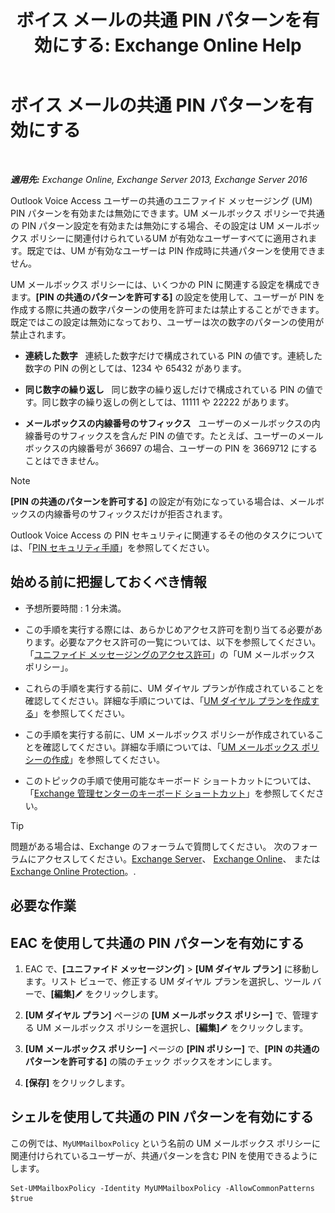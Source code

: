 ﻿---
title: 'ボイス メールの共通 PIN パターンを有効にする: Exchange Online Help'
TOCTitle: ボイス メールの共通 PIN パターンを有効にする
ms:assetid: 9940a8c2-f576-4089-ab96-8b318ad3da0f
ms:mtpsurl: https://technet.microsoft.com/ja-jp/library/JJ673546(v=EXCHG.150)
ms:contentKeyID: 50555833
ms.date: 05/22/2018
mtps_version: v=EXCHG.150
ms.translationtype: HT
---

# ボイス メールの共通 PIN パターンを有効にする

 

_**適用先:** Exchange Online, Exchange Server 2013, Exchange Server 2016_

Outlook Voice Access ユーザーの共通のユニファイド メッセージング (UM) PIN パターンを有効または無効にできます。UM メールボックス ポリシーで共通の PIN パターン設定を有効または無効にする場合、その設定は UM メールボックス ポリシーに関連付けられているUM が有効なユーザーすべてに適用されます。既定では、UM が有効なユーザーは PIN 作成時に共通パターンを使用できません。

UM メールボックス ポリシーには、いくつかの PIN に関連する設定を構成できます。**\[PIN の共通のパターンを許可する\]** の設定を使用して、ユーザーが PIN を作成する際に共通の数字パターンの使用を許可または禁止することができます。既定ではこの設定は無効になっており、ユーザーは次の数字のパターンの使用が禁止されます。

  - **連続した数字**   連続した数字だけで構成されている PIN の値です。連続した数字の PIN の例としては、1234 や 65432 があります。

  - **同じ数字の繰り返し**   同じ数字の繰り返しだけで構成されている PIN の値です。同じ数字の繰り返しの例としては、11111 や 22222 があります。

  - **メールボックスの内線番号のサフィックス**   ユーザーのメールボックスの内線番号のサフィックスを含んだ PIN の値です。たとえば、ユーザーのメールボックスの内線番号が 36697 の場合、ユーザーの PIN を 3669712 にすることはできません。


> [!NOTE]
> <STRONG>[PIN の共通のパターンを許可する]</STRONG> の設定が有効になっている場合は、メールボックスの内線番号のサフィックスだけが拒否されます。



Outlook Voice Access の PIN セキュリティに関連するその他のタスクについては、「[PIN セキュリティ手順](pin-security-procedures-exchange-2013-help.md)」を参照してください。

## 始める前に把握しておくべき情報

  - 予想所要時間 : 1 分未満。

  - この手順を実行する際には、あらかじめアクセス許可を割り当てる必要があります。必要なアクセス許可の一覧については、以下を参照してください。「[ユニファイド メッセージングのアクセス許可](unified-messaging-permissions-exchange-2013-help.md)」の「UM メールボックス ポリシー」。

  - これらの手順を実行する前に、UM ダイヤル プランが作成されていることを確認してください。詳細な手順については、「[UM ダイヤル プランを作成する](create-a-um-dial-plan-exchange-2013-help.md)」を参照してください。

  - この手順を実行する前に、UM メールボックス ポリシーが作成されていることを確認してください。詳細な手順については、「[UM メールボックス ポリシーの作成](create-a-um-mailbox-policy-exchange-2013-help.md)」を参照してください。

  - このトピックの手順で使用可能なキーボード ショートカットについては、「[Exchange 管理センターのキーボード ショートカット](keyboard-shortcuts-in-the-exchange-admin-center-exchange-online-protection-help.md)」を参照してください。


> [!TIP]
> 問題がある場合は、Exchange のフォーラムで質問してください。 次のフォーラムにアクセスしてください。<A href="https://go.microsoft.com/fwlink/p/?linkid=60612">Exchange Server</A>、 <A href="https://go.microsoft.com/fwlink/p/?linkid=267542">Exchange Online</A>、 または <A href="https://go.microsoft.com/fwlink/p/?linkid=285351">Exchange Online Protection</A>。.



## 必要な作業

## EAC を使用して共通の PIN パターンを有効にする

1.  EAC で、**\[ユニファイド メッセージング\]** \> **\[UM ダイヤル プラン\]** に移動します。リスト ビューで、修正する UM ダイヤル プランを選択し、ツール バーで、**\[編集\]**![編集アイコン](images/Bb124582.6f53ccb2-1f13-4c02-bea0-30690e6ea71d(EXCHG.150).gif "編集アイコン") をクリックします。

2.  **\[UM ダイヤル プラン\]** ページの **\[UM メールボックス ポリシー\]** で、管理する UM メールボックス ポリシーを選択し、**\[編集\]**![編集アイコン](images/Bb124582.6f53ccb2-1f13-4c02-bea0-30690e6ea71d(EXCHG.150).gif "編集アイコン") をクリックします。

3.  **\[UM メールボックス ポリシー\]** ページの **\[PIN ポリシー\]** で、**\[PIN の共通のパターンを許可する\]** の隣のチェック ボックスをオンにします。

4.  **\[保存\]** をクリックします。

## シェルを使用して共通の PIN パターンを有効にする

この例では、`MyUMMailboxPolicy` という名前の UM メールボックス ポリシーに関連付けられているユーザーが、共通パターンを含む PIN を使用できるようにします。

    Set-UMMailboxPolicy -Identity MyUMMailboxPolicy -AllowCommonPatterns $true


